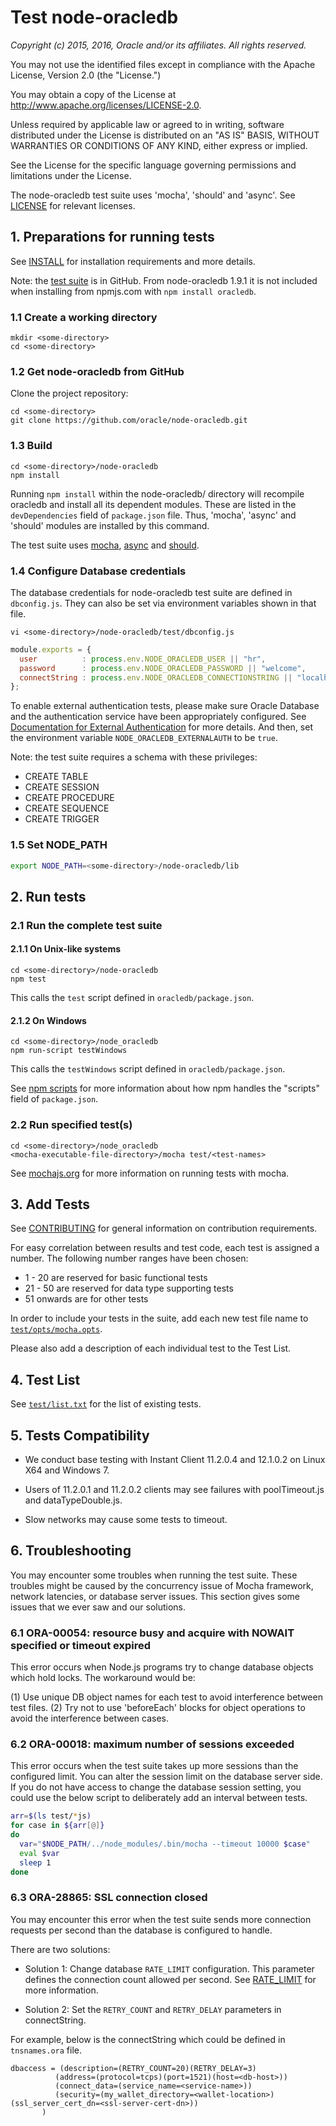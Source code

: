 # Test node-oracledb

*Copyright (c) 2015, 2016, Oracle and/or its affiliates. All rights reserved.*

You may not use the identified files except in compliance with the Apache
License, Version 2.0 (the "License.")

You may obtain a copy of the License at
http://www.apache.org/licenses/LICENSE-2.0.

Unless required by applicable law or agreed to in writing, software
distributed under the License is distributed on an "AS IS" BASIS, WITHOUT
WARRANTIES OR CONDITIONS OF ANY KIND, either express or implied.

See the License for the specific language governing permissions and
limitations under the License.

The node-oracledb test suite uses 'mocha', 'should' and 'async'.  See
[LICENSE](https://github.com/oracle/node-oracledb/blob/master/LICENSE.md)
for relevant licenses.

## 1. Preparations for running tests

See [INSTALL](https://github.com/oracle/node-oracledb/blob/master/INSTALL.md)
for installation requirements and more details.

Note: the
[test suite](https://github.com/oracle/node-oracledb/tree/master/test)
is in GitHub.  From node-oracledb 1.9.1 it is not included when
installing from npmjs.com with `npm install oracledb`.

### 1.1 Create a working directory

```
mkdir <some-directory>
cd <some-directory>
```

### 1.2 Get node-oracledb from GitHub

Clone the project repository:

```
cd <some-directory>
git clone https://github.com/oracle/node-oracledb.git
```

### 1.3 Build

```
cd <some-directory>/node-oracledb
npm install
```

Running `npm install` within the node-oracledb/ directory will recompile
oracledb and install all its dependent modules.  These are listed
in the `devDependencies` field of `package.json` file.  Thus, 'mocha', 'async'
and 'should' modules are installed by this command.

The test suite uses [mocha](https://www.npmjs.com/package/mocha),
[async](https://www.npmjs.com/package/async) and
[should](https://www.npmjs.com/package/should).

### 1.4 Configure Database credentials

The database credentials for node-oracledb test suite are defined in `dbconfig.js`.
They can also be set via environment variables shown in that file.


```
vi <some-directory>/node-oracledb/test/dbconfig.js
```

```javascript
module.exports = {
  user          : process.env.NODE_ORACLEDB_USER || "hr",
  password      : process.env.NODE_ORACLEDB_PASSWORD || "welcome",
  connectString : process.env.NODE_ORACLEDB_CONNECTIONSTRING || "localhost/orcl"
};
```

To enable external authentication tests, please make sure Oracle Database
and the authentication service have been appropriately configured.  See
[Documentation for External Authentication](https://github.com/oracle/node-oracledb/blob/master/doc/api.md#extauth)
for more details. And then, set the environment variable `NODE_ORACLEDB_EXTERNALAUTH`
to be `true`.

Note: the test suite requires a schema with these privileges:

- CREATE TABLE
- CREATE SESSION
- CREATE PROCEDURE
- CREATE SEQUENCE
- CREATE TRIGGER

### 1.5 Set NODE_PATH

```bash
export NODE_PATH=<some-directory>/node-oracledb/lib
```

## 2. Run tests

### 2.1 Run the complete test suite

#### 2.1.1 On Unix-like systems

```
cd <some-directory>/node-oracledb
npm test
```

This calls the `test` script defined in `oracledb/package.json`.

#### 2.1.2 On Windows

```
cd <some-directory>/node_oracledb
npm run-script testWindows
```

This calls the `testWindows` script defined in `oracledb/package.json`.

See [npm scripts](https://docs.npmjs.com/misc/scripts) for more information
about how npm handles the "scripts" field of `package.json`.

### 2.2 Run specified test(s)

```
cd <some-directory>/node_oracledb
<mocha-executable-file-directory>/mocha test/<test-names>
```

See [mochajs.org](http://mochajs.org/) for more information on running tests with mocha.

## 3. Add Tests

See [CONTRIBUTING](https://github.com/oracle/node-oracledb/blob/master/CONTRIBUTING.md)
for general information on contribution requirements.

For easy correlation between results and test code, each test is
assigned a number. The following number ranges have been chosen:

- 1  - 20  are reserved for basic functional tests
- 21 - 50  are reserved for data type supporting tests
- 51 onwards are for other tests

In order to include your tests in the suite, add each new test file
name to [`test/opts/mocha.opts`](https://github.com/oracle/node-oracledb/blob/master/test/opts/mocha.opts).

Please also add a description of each individual test to the Test
List.

## 4. Test List

See [`test/list.txt`](https://github.com/oracle/node-oracledb/blob/master/test/list.txt)
for the list of existing tests.

## 5. Tests Compatibility

- We conduct base testing with Instant Client 11.2.0.4 and 12.1.0.2 on Linux X64
and Windows 7.

- Users of 11.2.0.1 and 11.2.0.2 clients may see failures with poolTimeout.js
and dataTypeDouble.js.

- Slow networks may cause some tests to timeout.

## 6. Troubleshooting

You may encounter some troubles when running the test suite. These troubles
might be caused by the concurrency issue of Mocha framework, network latencies,
or database server issues. This section gives some issues that we ever saw
and our solutions.

### 6.1 ORA-00054: resource busy and acquire with NOWAIT specified or timeout expired

This error occurs when Node.js programs try to change database objects which
hold locks. The workaround would be:

(1) Use unique DB object names for each test to avoid interference between
test files.
(2) Try not to use 'beforeEach' blocks for object operations to avoid
the interference between cases.

### 6.2 ORA-00018: maximum number of sessions exceeded

This error occurs when the test suite takes up more sessions than the
configured limit. You can alter the session limit on the database server side.
If you do not have access to change the database session setting, you could
use the below script to deliberately add an interval between tests.

```Bash
arr=$(ls test/*js)
for case in ${arr[@]}
do
  var="$NODE_PATH/../node_modules/.bin/mocha --timeout 10000 $case"
  eval $var
  sleep 1
done
```

### 6.3 ORA-28865: SSL connection closed

You may encounter this error when the test suite sends more connection
requests per second than the database is configured to handle.

There are two solutions:

- Solution 1: Change database `RATE_LIMIT` configuration. This parameter
defines the connection count allowed per second. See [RATE_LIMIT](https://docs.oracle.com/database/122/NETRF/Oracle-Net-Listener-parameters-in-listener-ora-file.htm#NETRF426)
for more information.

- Solution 2: Set the `RETRY_COUNT` and `RETRY_DELAY` parameters in
connectString.

For example, below is the connectString which could be defined in
`tnsnames.ora` file.

```
dbaccess = (description=(RETRY_COUNT=20)(RETRY_DELAY=3)
          (address=(protocol=tcps)(port=1521)(host=<db-host>))
          (connect_data=(service_name=<service-name>))
          (security=(my_wallet_directory=<wallet-location>)(ssl_server_cert_dn=<ssl-server-cert-dn>))
       )
```
